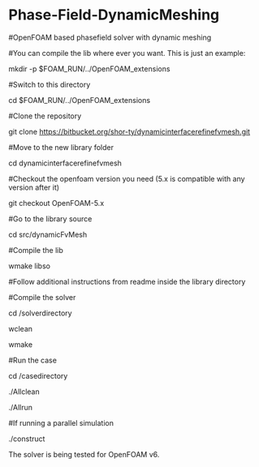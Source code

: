 # Phase-Field-DynamicMeshing
 
 #OpenFOAM based phasefield solver with dynamic meshing
 
 #You can compile the lib where ever you want. This is just an example:
 
 
 mkdir -p $FOAM_RUN/../OpenFOAM_extensions

 #Switch to this directory
 
 cd $FOAM_RUN/../OpenFOAM_extensions

 #Clone the repository
 
 git clone https://bitbucket.org/shor-ty/dynamicinterfacerefinefvmesh.git

 #Move to the new library folder
 
 cd dynamicinterfacerefinefvmesh

 #Checkout the openfoam version you need (5.x is compatible with any version after it)
 
 git checkout OpenFOAM-5.x

 #Go to the library source
 
 cd src/dynamicFvMesh

 #Compile the lib
 
 wmake libso
 
 #Follow additional instructions from readme inside the library directory

 #Compile the solver
 
 cd /solverdirectory
 
 wclean
 
 wmake
  
 #Run the case
  
 cd /casedirectory
 
 ./Allclean
 
 ./Allrun
 
 #If running a parallel simulation
 
 ./construct
 
 The solver is being tested for OpenFOAM v6.
